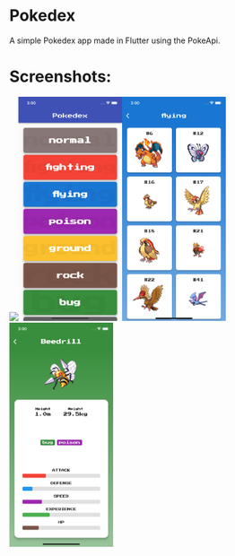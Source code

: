 # Pokedex

A simple Pokedex app made in Flutter using the PokeApi.

# Screenshots:
<img src="/images/pokedex-1.gif" height="400px"/><img src="/images/pokedex-2.png" height="400px"/><img src="/images/pokedex-3.png" height="400px"/><img src="/images/pokedex-4.png" height="400px"/>

[//]: # (Download APK: http://bit.ly/freshgifs-apk)
